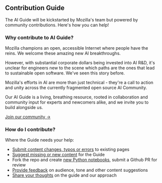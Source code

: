 ## Contribution Guide
The AI Guide will be kickstarted by Mozilla's team but powered by community contributions. Here's how you can help! 

### Why contribute to AI Guide?
Mozilla champions an open, accessible Internet where people have the reins. We welcome these amazing new AI breakthroughs.

However, with substantial corporate dollars being invested into AI R&D, it's unclear for engineers new to the scene which paths are the ones that lead to sustainable open software. We've seen this story before.  

Mozilla's efforts in AI are more than just technical - they're a call to action and unity across the currently fragmented open source AI Community. 

Our AI Guide is a living, breathing resource, rooted in collaboration and community input for experts and newcomers alike, and we invite you to build alongside us.

[Join our community ->](https://discord.gg/3egbzTKhdk) 

### How do I contribute?
Where the Guide needs your help:
* [Submit content changes, typos or errors](https://github.com/mozilla/ai-guide/issues) to existing pages
* [Suggest missing or new content](https://github.com/mozilla/ai-guide/issues) for the Guide
* Fork the repo and create [new Python notebooks](https://github.com/mozilla/ai-guide), submit a Github PR for review
* [Provide feedback](https://github.com/mozilla/ai-guide/issues) on audience, tone and other content suggestions
* [Share your thoughts](https://forms.gle/eYJ2s6avtCBXMUQH9) on the guide and our approach

